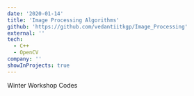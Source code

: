 ```yaml
---
date: '2020-01-14'
title: 'Image Processing Algorithms'
github: 'https://github.com/vedantiitkgp/Image_Processing'
external: ''
tech:
  - C++
  - OpenCV
company: ''
showInProjects: true
---
```


Winter Workshop Codes
